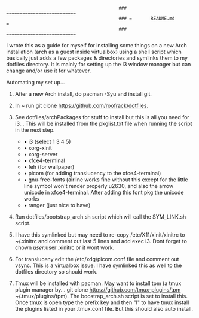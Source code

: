                                               ### ==========================
                                              ### =       README.md        =
                                              ### ==========================

I wrote this as a guide for myself for installing some things on a new Arch
installation (arch as a guest inside virtualbox) using a shell script which basically just adds a few
packages & directories and symlinks them to my dotfiles directory. It is mainly for setting up the I3
window manager but can change and/or use it for whatever.


Automating my set up...


 1. After a new Arch install, do pacman -Syu and install git.

 2. In ~ run git clone https://github.com/roofrack/dotfiles.

 3. See dotfiles/archPackages for stuff to install but this is all you need for i3...
    This will be installed from the pkglist.txt file when running the script in the next step.

      * • i3 (select 1 3 4 5)
      * • xorg-xinit
      * • xorg-server
      * • xfce4-terminal
      * • feh (for wallpaper)
      * • picom (for adding translucency to the xfce4-terminal)
      * • gnu-free-fonts (airline works fine without this except for the little line symbol won't
        render properly u2630, and also the arrow unicode in xfce4-terminal. After adding this
        font pkg the unicode works
      * • ranger (just nice to have)

 4. Run dotfiles/bootstrap_arch.sh script which will call the SYM_LINK.sh script.

 5. I have this symlinked but may need to re-copy /etc/X11/xinit/xinitrc to
     ~/.xinitrc and comment out last 5 lines and add exec i3. Dont forget to
     chown $user:$user .xinitrc or it wont work.

 6. For transluceny edit the /etc/xdg/picom.conf file and comment out vsync. This is a
    virtualbox issue. I have symlinked this as well to the dotfiles directory so should work.

 7. Tmux will be installed with pacman. May want to install tpm (a tmux plugin manager by...
    git clone https://github.com/tmux-plugins/tpm ~/.tmux/plugins/tpm). The boostrap_arch.sh script
    is set to install this. Once tmux is open type the prefix key and then "I" to
    have tmux install the plugins listed in your .tmux.conf file. But this should also auto install.
